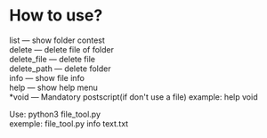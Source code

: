 # How to use?
list         — show folder contest<br>
delete       — delete file of folder<br>
delete_file  — delete file<br>
delete_path  — delete folder<br>
info         — show file info<br>
help         — show help menu<br>
*void        — Mandatory postscript(if don't use a file) example: help void<br>

Use: python3 file_tool.py <command> <file of folder><br>
exemple: file_tool.py info text.txt
